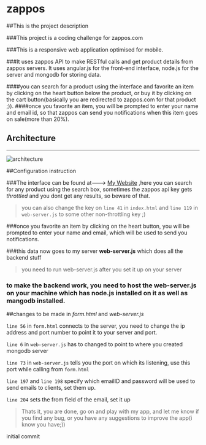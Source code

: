 zappos
======

##This is the project description

###This project is a coding challenge for zappos.com

###This is a responsive web application optimised for mobile.

###It uses zappos API to make RESTful calls and get product details from zappos servers. It uses angular.js for the front-end interface, node.js for the server and mongodb for storing data. 

####you can search for a product using the interface and favorite an item by clicking on the heart button below the product, or buy it by clicking on the cart button(basically you are redirected to zappos.com for that product ;)).
####once you favorite an item, you will be prompted to enter your name and email id, so that zappos can send you notifications when this item goes on sale(more than 20%).

Architecture
--------------
--------------
![architecture](https://docs.google.com/drawings/d/1P4nS-zMlU_jM2cx0__QKgfp9vXZCWG_4PdplIRrvWUA/pub?w=1381&h=733)

##Configuration instruction

###The interface can be found at---> [My Website](http://www.sarimzaidi.com/projects/zappos) ,here you can search for any product using the search box, sometimes the zappos api key gets *throttled* and you dont get any results, so beware of that.

>you can also change the key on `line 41` in `index.html` and `line 119` in `web-server.js` to some other non-throttling key ;)

###once you favorite an item by clicking on the heart button, you will be prompted to enter your name and email, which will be used to send you notifications.

###this data now goes to my server **web-server.js** which does all the backend stuff
>you need to run web-server.js after you set it up on your server

### to make the backend work, you need to host the web-server.js on your machine which has node.js installed on it as well as mangodb installed.

##changes to be made in *form.html* and *web-server.js*

`line 56` in `form.html` connects to the server, you need to change the ip address and port number to point it to your server and port. 

`line 6` in `web-server.js` has to changed to point to where you created mongodb server

`line 73` in `web-server.js` tells you the port on which its listening, use this port while calling from `form.html`

`line 197` and `line 198` specify which emailID and password will be used to send emails to clients, set them up.

`line 204` sets the from field of the email, set it up

>Thats it, you are done, go on and play with my app, and let me know if you find any bug, or you have any suggestions to improve the app(i know you have;))









initial commit
